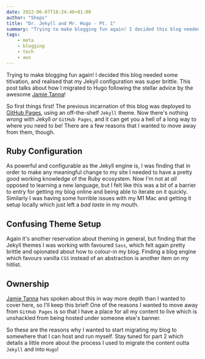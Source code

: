 ```yaml
---
date: 2022-06-07T18:24:46+01:00
author: "Sheps"
title: "Dr. Jekyll and Mr. Hugo - Pt. 1"
summary: "Trying to make blogging fun again! I decided this blog needed some titivation, and realised that my Jekyll configuration was super brittle. This post talks about how I migrated to Hugo following the stellar advice by the awesome [Jamie Tanna](https://www.jvt.me)!"
tags:
    - meta
    - blogging
    - tech
    - aws
---
```

Trying to make blogging fun again! I decided this blog needed some titivation, and realised that my Jekyll configuration was super brittle. This post talks about how I migrated to Hugo following the stellar advice by the awesome [Jamie Tanna](https://www.jvt.me)!

So first things first! The previous incarnation of this blog was deployed to [GitHub Pages](https://pages.github.com/), using an off-the-shelf `Jekyll` theme. Now there's nothing _wrong_ with Jekyll _or_ `GitHub Pages`, and it can get you a hell of a long way to where you need to be! There are a few reasons that I wanted to move away from them, though.

## Ruby Configuration
As powerful and configurable as the Jekyll engine is, I was finding that in order to make any meaningful change to my site I needed to have a pretty good working knowledge of the Ruby ecosystem. Now I'm not at _all_ opposed to learning a new language, but I felt like this was a bit of a barrier to entry for getting my blog online and being able to iterate on it quickly. Similarly I was having some horrible issues with my M1 Mac and getting it setup locally which just left a _bad taste_ in my mouth.

## Confusing Theme Setup
Again it's another reservation about theming in general, but finding that the Jekyll themes I was working with favoured `Sass`, which felt again pretty brittle and opionated about how to colour-in my blog. Finding a blog engine which favours vanilla `CSS` instead of an abstraction is another item on my hitlist.

## Ownership
[Jamie Tanna](https://www.jvt.me/posts/2019/10/20/indieweb-talk/) has spoken about this in way more depth than I wanted to cover here, so I'll keep this brief! One of the reasons I wanted to move away from `GitHub Pages` is so that I have a place for all my content to live which is unshackled from being hosted under someone else's banner.

So these are the reasons why I wanted to start migrating my blog to somewhere that I can host and run myself. Stay tuned for part 2 which details a little more about the process I used to migrate the content outta `Jekyll` and into `Hugo`!